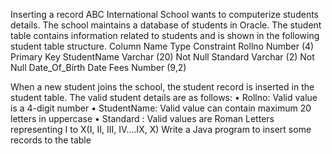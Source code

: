  Inserting a record
ABC International School wants to computerize students details. The school maintains a database of students in Oracle. The student table contains information related to students and is shown in the following student table structure. 
Column Name Type  Constraint
Rollno Number (4) Primary Key
StudentName Varchar (20)  Not Null
Standard Varchar (2) Not Null
Date_Of_Birth Date 
Fees Number (9,2) 
           
 When a new student joins the school, the student record is inserted in the student table.  The valid student details are as follows:
• Rollno: Valid value is a 4-digit number 
• StudentName: Valid value can contain maximum 20 letters in uppercase
• Standard : Valid values are Roman Letters representing I to X(I, II, III, IV….IX, X)
Write a Java program to insert some records to the table
